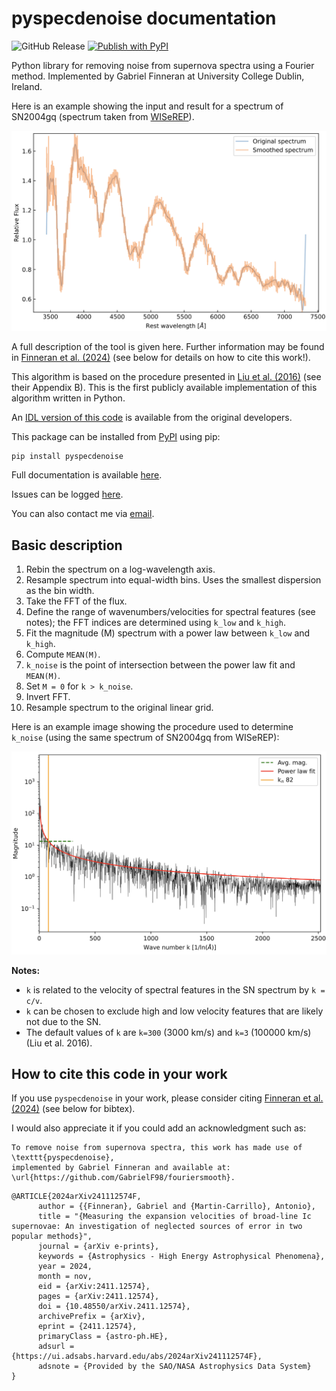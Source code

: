 # pyspecdenoise documentation

![GitHub Release](https://img.shields.io/github/v/release/GabrielF98/pyspecdenoise?color=teal)
[![Publish with PyPI](https://github.com/GabrielF98/fouriersmooth/actions/workflows/python-publish.yml/badge.svg)](https://github.com/GabrielF98/fouriersmooth/actions/workflows/python-publish.yml)

Python library for removing noise from supernova spectra using a Fourier method. Implemented by Gabriel Finneran at University College Dublin, Ireland.

Here is an example showing the input and result for a spectrum of SN2004gq (spectrum taken from [WISeREP](https://www.wiserep.org/object/8340)).

![Spectrum Example](https://github.com/GabrielF98/fouriersmooth/blob/main/docs/_static/FitB.png)

A full description of the tool is given here. Further information may be found in [Finneran et al. (2024)](https://arxiv.org/abs/2411.12574) (see below for details on how to cite this work!).

This algorithm is based on the procedure presented in [Liu et al. (2016)](https://ui.adsabs.harvard.edu/abs/2016ApJ...827...90L/abstract) (see their Appendix B). This is the first publicly available implementation of this algorithm written in Python.  

An [IDL version of this code](https://github.com/metal-sn/SESNspectraLib/blob/master/SNspecFFTsmooth.pro) is available from the original developers.

This package can be installed from [PyPI](https://pypi.org/project/pyspecdenoise/) using pip:

```
pip install pyspecdenoise
```

Full documentation is available [here](https://pyspecdenoise.readthedocs.io/en/stable/).
 
Issues can be logged [here](https://github.com/GabrielF98/fouriersmooth/issues).

You can also contact me via [email](mailto:gabfin15@gmail.com).

## Basic description

1. Rebin the spectrum on a log-wavelength axis.
2. Resample spectrum into equal-width bins. Uses the smallest dispersion as the bin width.
3. Take the FFT of the flux.
4. Define the range of wavenumbers/velocities for spectral features (see notes); the FFT indices are determined using `k_low` and `k_high`.
5. Fit the magnitude (M) spectrum with a power law between `k_low` and `k_high`.
6. Compute `MEAN(M)`.
7. `k_noise` is the point of intersection between the power law fit and `MEAN(M)`.
8. Set `M = 0` for `k > k_noise`.
9. Invert FFT.
10. Resample spectrum to the original linear grid.

Here is an example image showing the procedure used to determine `k_noise` (using the same spectrum of SN2004gq from WISeREP):

![Spectrum Example](https://github.com/GabrielF98/fouriersmooth/blob/main/docs/_static/FitA.png)

**Notes:**

- `k` is related to the velocity of spectral features in the SN spectrum by `k = c/v`.
- `k` can be chosen to exclude high and low velocity features that are likely not due to the SN.
- The default values of `k` are `k=300` (3000 km/s) and `k=3` (100000 km/s) (Liu et al. 2016).

## How to cite this code in your work

If you use `pyspecdenoise` in your work, please consider citing [Finneran et al. (2024)](https://arxiv.org/abs/2411.12574) (see below for bibtex).  

I would also appreciate it if you could add an acknowledgment such as:

```
To remove noise from supernova spectra, this work has made use of \texttt{pyspecdenoise},
implemented by Gabriel Finneran and available at: \url{https://github.com/GabrielF98/fouriersmooth}.
```

```
@ARTICLE{2024arXiv241112574F,
      author = {{Finneran}, Gabriel and {Martin-Carrillo}, Antonio},
      title = "{Measuring the expansion velocities of broad-line Ic supernovae: An investigation of neglected sources of error in two popular methods}",
      journal = {arXiv e-prints},
      keywords = {Astrophysics - High Energy Astrophysical Phenomena},
      year = 2024,
      month = nov,
      eid = {arXiv:2411.12574},
      pages = {arXiv:2411.12574},
      doi = {10.48550/arXiv.2411.12574},
      archivePrefix = {arXiv},
      eprint = {2411.12574},
      primaryClass = {astro-ph.HE},
      adsurl = {https://ui.adsabs.harvard.edu/abs/2024arXiv241112574F},
      adsnote = {Provided by the SAO/NASA Astrophysics Data System}
}
```
